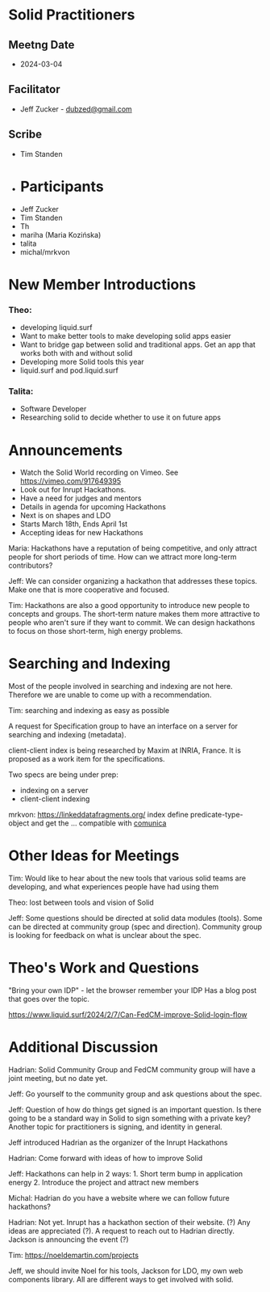 # Solid Practitioners

## Meetng Date
* 2024-03-04

## Facilitator 
* Jeff Zucker - dubzed@gmail.com

## Scribe
* Tim Standen

* # Participants

- Jeff Zucker
- Tim Standen
- Th
- mariha (Maria Kozińska)
- talita
- michal/mrkvon


# New Member Introductions
### Theo:
- developing liquid.surf
- Want to make better tools to make developing solid apps easier
- Want to bridge gap between solid and traditional apps. Get an app that works both with and without solid
- Developing more Solid tools this year
- liquid.surf and pod.liquid.surf

### Talita:
- Software Developer
- Researching solid to decide whether to use it on future apps

# Announcements
- Watch the Solid World recording on Vimeo. See https://vimeo.com/917649395
- Look out for Inrupt Hackathons.
- Have a need for judges and mentors
- Details in agenda for upcoming Hackathons
- Next is on shapes and LDO
- Starts March 18th, Ends April 1st
- Accepting ideas for new Hackathons

Maria: Hackathons have a reputation of being competitive, and only attract people for short periods of time. How can we attract more long-term contributors?

Jeff: We can consider organizing a hackathon that addresses these topics. Make one that is more cooperative and focused.

Tim: Hackathons are also a good opportunity to introduce new people to concepts and groups. The short-term nature makes them more attractive to people who aren't sure if they want to commit. We can design hackathons to focus on those short-term, high energy problems.

# Searching and Indexing
Most of the people involved in searching and indexing are not here. Therefore we are unable to come up with a recommendation.

Tim: searching and indexing as easy as possible

A request for Specification group to have an interface on a server for searching and indexing (metadata).

client-client index is being researched by Maxim at INRIA, France. It is proposed as a work item for the specifications.

Two specs are being under prep:
- indexing on a server
- client-client indexing

mrkvon: https://linkeddatafragments.org/ index
define predicate-type-object and get the ...
compatible with [comunica](https://comunica.dev/)

# Other Ideas for Meetings

Tim: Would like to hear about the new tools that various solid teams are developing, and what experiences people have had using them

Theo: lost between tools and vision of Solid

Jeff: Some questions should be directed at solid data modules (tools). Some can be directed at community group (spec and direction). Community group is looking for feedback on what is unclear about the spec.

# Theo's Work and Questions

"Bring your own IDP" - let the browser remember your IDP
Has a blog post that goes over the topic.

https://www.liquid.surf/2024/2/7/Can-FedCM-improve-Solid-login-flow

# Additional Discussion

Hadrian: Solid Community Group and FedCM community group will have a joint meeting, but no date yet.

Jeff: Go yourself to the community group and ask questions about the spec.

Jeff: Question of how do things get signed is an important question. Is there going to be a standard way in Solid to sign something with a private key? Another topic for practitioners is signing, and identity in general.

Jeff introduced Hadrian as the organizer of the Inrupt Hackathons

Hadrian: Come forward with ideas of how to improve Solid

Jeff: Hackathons can help in 2 ways:
    1. Short term bump in application energy
    2. Introduce the project and attract new members
   
Michal: Hadrian do you have a website where we can follow future hackathons?

Hadrian: Not yet. Inrupt has a hackathon section of their website. (?) Any ideas are appreciated (?). A request to reach out to Hadrian directly. Jackson is announcing the event (?)

Tim: https://noeldemartin.com/projects

Jeff, we should invite Noel for his tools, Jackson for LDO, my own web components library. All are different ways to get involved with solid.

